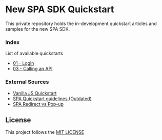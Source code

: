 # New SPA SDK Quickstart

This private repository holds the in-development quickstart articles and samples for the new SPA SDK.

### Index
List of available quickstarts

- [01 - Login](/01-login/)
- [03 - Calling an API](/03-Calling-an-API/)

### External Sources

- [Vanilla JS Quickstart](https://auth0.com/docs/quickstart/spa/vanillajs)
- [SPA Quickstart guidelines (Outdated)](https://auth0team.atlassian.net/wiki/spaces/QU/pages/127044060/Quickstarts+implementation+guidelines+-+SPA)
- [SPA Redirect vs Pop-up](https://auth0team.atlassian.net/wiki/spaces/QU/pages/182062084/Pop+up+vs+Redirect+for+SPA+Quickstarts)

## License
This project follows the [MIT LICENSE](LICENSE)
